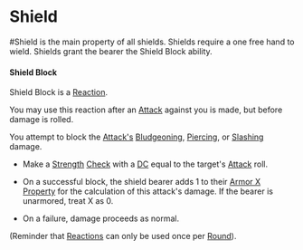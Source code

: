 ---
---

# Shield

\#Shield is the main property of all shields.
Shields require a one free hand to wield.
Shields grant the bearer the Shield Block ability.

#### Shield Block

Shield Block is a [Reaction](../../../../../Game%20Procedures/Reaction.md). 

You may use this reaction after an [Attack](../../../../../Game%20Procedures/Attack.md) against you is made, but before damage is rolled. 

You attempt to block the [Attack's](../../../../../Game%20Procedures/Attack.md) [Bludgeoning](../../../../../Damage%20Types/Bludgeoning.md), [Piercing](../../../../../Damage%20Types/Piercing.md), or [Slashing](../../../../../Damage%20Types/Slashing.md) damage.

* Make a [Strength](../../../../../Player%20Characters/Chosen%20Statistics/Strength.md) [Check](../../../../../Game%20Procedures/Check.md) with a [DC](../../../../../Game%20Procedures/DC.md) equal to the target's [Attack](../../../../../Game%20Procedures/Attack.md) roll.

* On a successful block, the shield bearer adds 1 to their [Armor X Property](Armor%20X%20Property.md) for the calculation of this attack's damage. If the bearer is unarmored, treat X as 0.

* On a failure, damage proceeds as normal.

(Reminder that [Reactions](../../../../../Game%20Procedures/Reaction.md) can only be used once per [Round](../../../../../Game%20Procedures/Round.md)).
